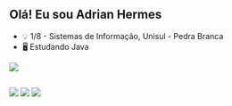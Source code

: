 ## Olá! Eu sou Adrian Hermes

- 💡 1/8 - Sistemas de Informação, Unisul - Pedra Branca
- 🖥️ Estudando Java
  
<picture>
  <source
    srcset="https://github-readme-stats.vercel.app/api?username=Adrianhermes&show_icons=true&theme=midnight-purple"
    media="(prefers-color-scheme: dark)"
  />
  <source
    srcset="https://github-readme-stats.vercel.app/api?username=Adrianhermes&show_icons=true"
    media="(prefers-color-scheme: light), (prefers-color-scheme: no-preference)"
  />
  <img src="https://github-readme-stats.vercel.app/api?username=Adrianhermes&show_icons=true" />
</picture>
          
##
 
<div>
  <a href="https://www.instagram.com/adrianhsouza/?next=%2F" target="_blank"><img src="https://img.shields.io/badge/-Instagram-%23E4405F?style=for-the-badge&logo=instagram&logoColor=white" target="_blank"></a>
  <a href = "mailto:adrianhermes11@gmail.com"><img src="https://img.shields.io/badge/-Gmail-%23333?style=for-the-badge&logo=gmail&logoColor=white" target="_blank"></a>
  <a href="https://www.linkedin.com/in/adrian-hermes/" target="_blank"><img src="https://img.shields.io/badge/-LinkedIn-%230077B5?style=for-the-badge&logo=linkedin&logoColor=white" target="_blank"></a> 
  
</div>

          
